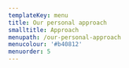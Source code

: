 ```yaml
---
templateKey: menu
title: Our personal approach
smalltitle: Approach
menupath: /our-personal-approach
menucolour: '#b40812'
menuorder: 5
---
```


